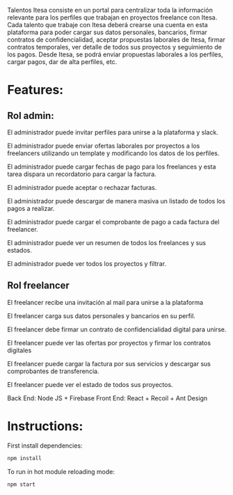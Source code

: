 Talentos Itesa consiste en un portal para centralizar toda la información relevante para los perfiles que trabajan en proyectos freelance con Itesa.  Cada talento que trabaje con Itesa deberá crearse una cuenta en esta plataforma para poder cargar sus datos personales, bancarios, firmar contratos de confidencialidad, aceptar propuestas laborales de Itesa, firmar contratos temporales, ver detalle de todos sus proyectos y seguimiento de los pagos. Desde Itesa, se podrá enviar propuestas laborales a los perfiles, cargar pagos, dar de alta perfiles, etc. 

# Features: 
## Rol admin:
El administrador puede invitar perfiles para unirse a la plataforma y slack.

El administrador puede enviar ofertas laborales por proyectos a los freelancers utilizando un template y modificando los datos de los perfiles.

El administrador puede cargar fechas de pago para los freelances y esta tarea dispara un recordatorio para cargar la factura.

El administrador puede aceptar o rechazar facturas.

El administrador puede descargar de manera masiva  un listado de todos los pagos a realizar.

El administrador puede cargar el comprobante de pago a cada factura del freelancer.

El administrador puede ver un resumen de todos los freelances y sus estados.

El administrador puede ver todos los proyectos y filtrar.

## Rol freelancer
El freelancer recibe una invitación al mail para unirse a la plataforma

El freelancer carga sus datos personales y bancarios en su perfil.

El freelancer debe firmar un contrato de confidencialidad digital para unirse.

El freelancer puede ver las ofertas por proyectos y firmar los contratos digitales

El freelancer puede cargar la factura por sus servicios y descargar sus comprobantes de transferencia.

El freelancer puede ver el estado de todos sus proyectos.

Back End: Node JS + Firebase
Front End: React + Recoil + Ant Design

# Instructions: 

First install dependencies:

```sh
npm install
```

To run in hot module reloading mode:

```sh
npm start
```
